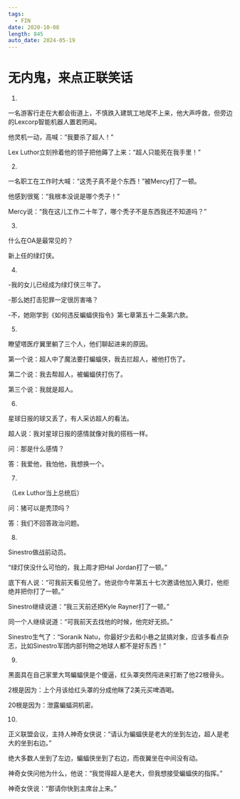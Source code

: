 ```yaml
---
tags:
  - FIN
date: 2020-10-08
length: 845
auto_date: 2024-05-19
---
```


# 无内鬼，来点正联笑话

1.

一名游客行走在大都会街道上，不慎跌入建筑工地爬不上来，他大声呼救，但旁边的Lexcorp智能机器人置若罔闻。

他灵机一动，高喊：“我要杀了超人！”

Lex Luthor立刻拎着他的领子把他薅了上来：“超人只能死在我手里！”

2.

一名职工在工作时大喊：“这秃子真不是个东西！”被Mercy打了一顿。

他感到很冤：“我根本没说是哪个秃子！”

Mercy说：“我在这儿工作二十年了，哪个秃子不是东西我还不知道吗？”

3.

什么在OA是最常见的？

新上任的绿灯侠。

4.

-我的女儿已经成为绿灯侠三年了。

-那么她打击犯罪一定很厉害咯？

-不，她刚学到《如何违反蝙蝠侠指令》第七章第五十二条第六款。

5.

瞭望塔医疗翼里躺了三个人，他们聊起进来的原因。

第一个说：超人中了魔法要打蝙蝠侠，我去拦超人，被他打伤了。

第二个说：我去帮超人，被蝙蝠侠打伤了。

第三个说：我就是超人。

6.

星球日报的球又丢了，有人采访超人的看法。

超人说：我对星球日报的感情就像对我的搭档一样。

问：那是什么感情？

答：我爱他，我怕他，我想换一个。

7.

（Lex Luthor当上总统后）

问：猪可以是秃顶吗？

答：我们不回答政治问题。

8.

Sinestro做战前动员。

“绿灯侠没什么可怕的，我上周才把Hal Jordan打了一顿。”

底下有人说：“可我前天看见他了。他说你今年第五十七次邀请他加入黄灯，他拒绝并把你打了一顿。”

Sinestro继续说道：“我三天前还把Kyle Rayner打了一顿。”

同一个人继续说道：“可我前天去找他的时候，他完好无损。”

Sinestro生气了：“Soranik Natu，你最好少去和小巷之鼠搞对象，应该多看点杂志，比如Sinestro军团内部刊物之地球人都不是好东西！”

9.

黑面具在自己家里大骂蝙蝠侠是个傻逼，红头罩突然闯进来打断了他22根骨头。

2根是因为：上个月该给红头罩的分成他眯了2美元买啤酒喝。

20根是因为：泄露蝙蝠洞机密。

10.

正义联盟会议，主持人神奇女侠说：“请认为蝙蝠侠是老大的坐到左边，超人是老大的坐到右边。”

绝大多数人坐到了左边，蝙蝠侠坐到了右边，而夜翼坐在中间没有动。

神奇女侠问他为什么，他说：“我觉得超人是老大，但我想接受蝙蝠侠的指挥。”

神奇女侠说：“那请你快到主席台上来。”
